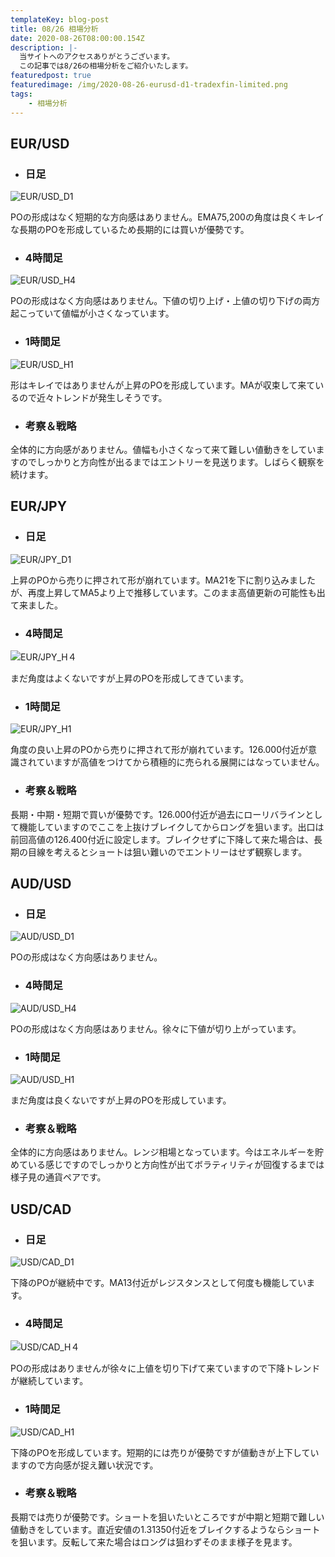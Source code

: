 ```yaml
---
templateKey: blog-post
title: 08/26 相場分析
date: 2020-08-26T08:00:00.154Z
description: |-
  当サイトへのアクセスありがとうございます。
  この記事では8/26の相場分析をご紹介いたします。
featuredpost: true
featuredimage: /img/2020-08-26-eurusd-d1-tradexfin-limited.png
tags:
	- 相場分析
---
```

## EUR/USD

* ### 日足

![EUR/USD_D1](/img/2020-08-26-eurusd-d1-tradexfin-limited.png)

POの形成はなく短期的な方向感はありません。EMA75,200の角度は良くキレイな長期のPOを形成しているため長期的には買いが優勢です。

* ### 4時間足

![EUR/USD_H4](/img/2020-08-26-eurusd-h4-tradexfin-limited.png)

POの形成はなく方向感はありません。下値の切り上げ・上値の切り下げの両方起こっていて値幅が小さくなっています。

* ### 1時間足

![EUR/USD_H1](/img/2020-08-26-eurusd-h1-tradexfin-limited.png)

形はキレイではありませんが上昇のPOを形成しています。MAが収束して来ているので近々トレンドが発生しそうです。

* ### 考察＆戦略

全体的に方向感がありません。値幅も小さくなって来て難しい値動きをしていますのでしっかりと方向性が出るまではエントリーを見送ります。しばらく観察を続けます。

## EUR/JPY

* ### 日足

![EUR/JPY_D1](/img/2020-08-26-eurjpy-d1-tradexfin-limited.png)

上昇のPOから売りに押されて形が崩れています。MA21を下に割り込みましたが、再度上昇してMA5より上で推移しています。このまま高値更新の可能性も出て来ました。

* ### 4時間足

![EUR/JPY_H４](/img/2020-08-26-eurjpy-h4-tradexfin-limited.png)

まだ角度はよくないですが上昇のPOを形成してきています。

* ### 1時間足

![EUR/JPY_H1](/img/2020-08-26-eurjpy-h1-tradexfin-limited.png)

角度の良い上昇のPOから売りに押されて形が崩れています。126.000付近が意識されていますが高値をつけてから積極的に売られる展開にはなっていません。

* ### 考察＆戦略

長期・中期・短期で買いが優勢です。126.000付近が過去にローリバラインとして機能していますのでここを上抜けブレイクしてからロングを狙います。出口は前回高値の126.400付近に設定します。ブレイクせずに下降して来た場合は、長期の目線を考えるとショートは狙い難いのでエントリーはせず観察します。

## AUD/USD

* ### 日足

![AUD/USD_D1](/img/2020-08-26-audusd-d1-tradexfin-limited.png)

POの形成はなく方向感はありません。

* ### 4時間足

![AUD/USD_H4](/img/2020-08-26-audusd-h4-tradexfin-limited.png)

POの形成はなく方向感はありません。徐々に下値が切り上がっています。

* ### 1時間足

![AUD/USD_H1](/img/2020-08-26-audusd-h1-tradexfin-limited.png)

まだ角度は良くないですが上昇のPOを形成しています。

* ### 考察＆戦略

全体的に方向感はありません。レンジ相場となっています。今はエネルギーを貯めている感じですのでしっかりと方向性が出てボラティリティが回復するまでは様子見の通貨ペアです。

## USD/CAD

* ### 日足

![USD/CAD_D1](/img/2020-08-26-usdcad-d1-tradexfin-limited.png)

下降のPOが継続中です。MA13付近がレジスタンスとして何度も機能しています。

* ### 4時間足

![USD/CAD_H４](/img/2020-08-26-usdcad-h4-tradexfin-limited.png)

POの形成はありませんが徐々に上値を切り下げて来ていますので下降トレンドが継続しています。

* ### 1時間足

![USD/CAD_H1](/img/2020-08-26-usdcad-h1-tradexfin-limited.png)

下降のPOを形成しています。短期的には売りが優勢ですが値動きが上下していますので方向感が捉え難い状況です。

* ### 考察＆戦略

長期では売りが優勢です。ショートを狙いたいところですが中期と短期で難しい値動きをしています。直近安値の1.31350付近をブレイクするようならショートを狙います。反転して来た場合はロングは狙わずそのまま様子を見ます。

